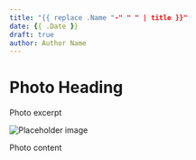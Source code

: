 ```yaml
---
title: "{{ replace .Name "-" " " | title }}"
date: {{ .Date }}
draft: true
author: Author Name
---
```


# Photo Heading

Photo excerpt

![Placeholder image](https://placehold.it/500/300)

Photo content
